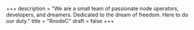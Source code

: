 +++
description = "We are a small team of passionate node operators, developers, and dreamers. Dedicated to the dream of freedom. Here to do our duty."
title = "RnodeC"
draft = false
+++
